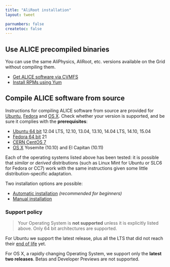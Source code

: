 ```yaml
---
title: "AliRoot installation"
layout: tweet

parnumbers: false
createtoc: false
---
```


Use ALICE precompiled binaries
------------------------------

You can use the same AliPhysics, AliRoot, etc. versions available on the Grid
without compiling them.

* [Get ALICE software via CVMFS](cvmfs)
* [Install RPMs using Yum](rpms)


Compile ALICE software from source
----------------------------------

Instructions for compiling ALICE software from source are provided for
[Ubuntu](http://www.ubuntu.com/), [Fedora](http://fedoraproject.org/)
and [OS X](http://www.apple.com/osx). Check whether your version is
supported, and be sure it complies with the **prerequisites**:

* [Ubuntu 64 bit](prereq-ubuntu) 12.04 LTS, 12.10, 13.04, 13.10, 14.04 LTS, 14.10, 15.04
* [Fedora 64 bit](prereq-fedora) 21
* [CERN CentOS 7](prereq-cc7)
* [OS X](prereq-osx) Yosemite (10.10) and El Capitan (10.11)

Each of the operating systems listed above has been tested: it is possible that
*similar* or *derived* distributions (such as Linux Mint for Ubuntu or SLC6 for
Fedora or CC7) work with the same instructions given some little
distribution-specific adaptation.

Two installation options are possible:

* [Automatic installation](auto) *(recommended for beginners)*
* [Manual installation](manual)


### Support policy

> Your Operating System is **not supported** unless it is explicitly listed
> above. Only 64 bit architectures are supported.

For Ubuntu we support the latest release, plus all the LTS that did not reach
their [end of life](https://wiki.ubuntu.com/Releases) yet.

For OS X, a rapidly changing Operating System, we support only the **latest two
releases**. Betas and Developer Previews are not supported.


